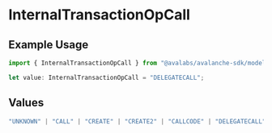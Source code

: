 # InternalTransactionOpCall

## Example Usage

```typescript
import { InternalTransactionOpCall } from "@avalabs/avalanche-sdk/models/components";

let value: InternalTransactionOpCall = "DELEGATECALL";
```

## Values

```typescript
"UNKNOWN" | "CALL" | "CREATE" | "CREATE2" | "CALLCODE" | "DELEGATECALL" | "STATICCALL"
```